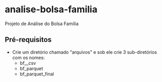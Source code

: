 # analise-bolsa-familia
 Projeto de Análise do Bolsa Família

## Pré-requisitos

- Crie um diretório chamado "arquivos" e sob ele crie 3 sub-diretórios com os nomes:
    - bf__csv
    - bf_parquet
    - bf_parquet_final